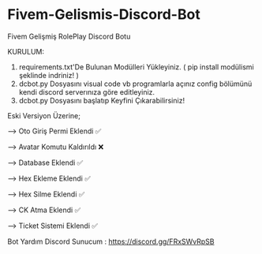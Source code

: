 # Fivem-Gelismis-Discord-Bot
Fivem Gelişmiş RolePlay Discord Botu

KURULUM:


1) requirements.txt'De Bulunan Modülleri Yükleyiniz. ( pip install modülismi şeklinde indriniz! )
2) dcbot.py Dosyasını visual code vb programlarla açınız config bölümünü kendi discord serverınıza göre editleyiniz.
3) dcbot.py Dosyasını başlatıp Keyfini Çıkarabilirsiniz!



Eski Versiyon Üzerine;

--> Oto Giriş Permi Eklendi ✅

--> Avatar Komutu Kaldırıldı ❌

--> Database Eklendi ✅

--> Hex Ekleme Eklendi ✅

--> Hex Silme Eklendi ✅

--> CK Atma Eklendi ✅

--> Ticket Sistemi Eklendi ✅

Bot Yardım Discord Sunucum : https://discord.gg/FRxSWvRpSB

